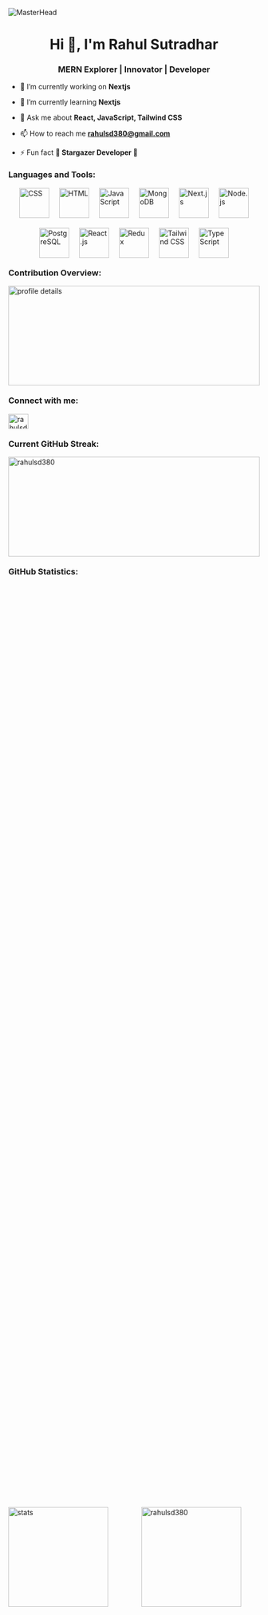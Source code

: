 ![MasterHead](https://i.ibb.co/p2LvRLx/Github-banner.png)

<h1 align="center">Hi 👋, I'm Rahul Sutradhar</h1>
<h3 align="center">MERN Explorer | Innovator | Developer</h3>

- 🔭 I’m currently working on **Nextjs**

- 🌱 I’m currently learning **Nextjs**

- 💬 Ask me about **React, JavaScript, Tailwind CSS**

- 📫 How to reach me **rahulsd380@gmail.com**

- ⚡ Fun fact **🌌 Stargazer Developer 🚀**

<h3 align="left" style="margin-top: 20px;">Languages and Tools:</h3>
<div style="display: flex; flex-wrap: wrap; justify-content: center; gap: 20px;"> 
  <a href="https://developer.mozilla.org/en-US/docs/Web/CSS" target="_blank" rel="noreferrer">
    <img src="https://i.ibb.co/5kHhJCg/CSS.png" alt="CSS" width="60" height="60" />
  </a>
  <a href="https://developer.mozilla.org/en-US/docs/Web/HTML" target="_blank" rel="noreferrer">
    <img src="https://i.ibb.co/qn6dX54/html.png" alt="HTML" width="60" height="60" />
  </a>
  <a href="https://developer.mozilla.org/en-US/docs/Web/JavaScript" target="_blank" rel="noreferrer">
    <img src="https://i.ibb.co/dmG6LsP/javascript.png" alt="JavaScript" width="60" height="60" />
  </a>
  <a href="https://www.mongodb.com/" target="_blank" rel="noreferrer">
    <img src="https://i.ibb.co/m91Xh61/mongodb.png" alt="MongoDB" width="60" height="60" />
  </a>
  <a href="https://nextjs.org/" target="_blank" rel="noreferrer">
    <img src="https://i.ibb.co/YRc9DYP/Nextjs.png" alt="Next.js" width="60" height="60" />
  </a>
  <a href="https://nodejs.org/" target="_blank" rel="noreferrer">
    <img src="https://i.ibb.co/RvPvyTk/nodejs.png" alt="Node.js" width="60" height="60" />
  </a>
  <a href="https://www.postgresql.org/" target="_blank" rel="noreferrer">
    <img src="https://i.ibb.co/1Xg60wg/postgres.png" alt="PostgreSQL" width="60" height="60" />
  </a>
  <a href="https://reactjs.org/" target="_blank" rel="noreferrer">
    <img src="https://i.ibb.co/2t3PDL8/Reactjs.png" alt="React.js" width="60" height="60" />
  </a>
  <a href="https://redux.js.org/" target="_blank" rel="noreferrer">
    <img src="https://i.ibb.co/yXqB53p/Redux.png" alt="Redux" width="60" height="60" />
  </a>
  <a href="https://tailwindcss.com/" target="_blank" rel="noreferrer">
    <img src="https://i.ibb.co/V3RbKRM/tailwind-css.png" alt="Tailwind CSS" width="60" height="60" />
  </a>
  <a href="https://www.typescriptlang.org/" target="_blank" rel="noreferrer">
    <img src="https://i.ibb.co/5WX8HJc/typescript.png" alt="TypeScript" width="60" height="60" />
  </a>
</div>

<h3 align="left" style="margin-top: 20px;">Contribution Overview:</h3>
<div style="width: 100%; height: 200px; display: flex; justify-content: center; align-items: center; overflow: hidden; margin-top: 10px;">
  <img src="http://github-profile-summary-cards.vercel.app/api/cards/profile-details?username=rahulsd380&theme=default" 
       alt="profile details" 
       style="width: 100%; height: 100%; object-fit: cover;" />
</div>

<h3 align="left" style="margin-top: 20px;">Connect with me:</h3>
<p align="left">
  <a href="https://fb.com/rahulsd836" target="blank">
    <img align="center" src="https://raw.githubusercontent.com/rahuldkjain/github-profile-readme-generator/master/src/images/icons/Social/facebook.svg" alt="rahulsd836" height="30" width="40" />
  </a>
</p>

<h3 align="left" style="margin-top: 20px;">Current GitHub Streak:</h3>
<div style="width: 100%; height: 200px; display: flex; justify-content: center; align-items: center; overflow: hidden;">
  <img src="https://github-readme-streak-stats.herokuapp.com/?user=rahulsd380&" 
       alt="rahulsd380" 
       style="width: 100%; height: 100%; object-fit: contain;" />
</div>

<h3 align="left" style="margin-top: 20px;">GitHub Statistics:</h3>
<div style="width: 100%; display: flex; align-items: center; gap: 30px; height: 100%; flex-wrap: wrap;">
  <img src="http://github-profile-summary-cards.vercel.app/api/cards/stats?username=rahulsd380&theme=default" 
       alt="stats" 
       style="flex: 1; max-width: 100%; height: 200px;" />
  <img src="https://github-readme-stats.vercel.app/api/top-langs?username=rahulsd380&show_icons=true&locale=en&layout=compact" 
       alt="rahulsd380" 
       style="flex: 1; max-width: 100%; height: 200px;" />
</div>

<h3 align="left" style="margin-top: 20px;">Detailed GitHub Insights:</h3>
<div style="width: 100%; height: 200px; display: flex; justify-content: center; align-items: center; overflow: hidden;">
  <img src="https://github-readme-stats.vercel.app/api?username=rahulsd380&show_icons=true&locale=en" 
       alt="rahulsd380" 
       style="width: 100%; height: 100%; object-fit: cover;" />
</div>
